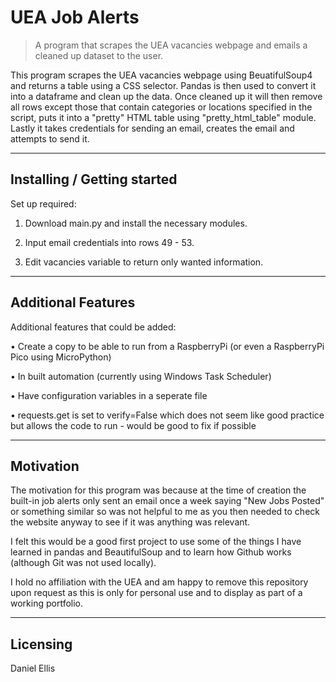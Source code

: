 # UEA Job Alerts
> A program that scrapes the UEA vacancies webpage and emails a cleaned up dataset to the user.

This program scrapes the UEA vacancies webpage using BeuatifulSoup4 and returns a table using a CSS selector. Pandas is then used to convert it into a dataframe and clean up the data. Once cleaned up it will then remove all rows except those that contain categories or locations specified in the script, puts it into a "pretty" HTML table using "pretty_html_table" module. Lastly it takes credentials for sending an email, creates the email and attempts to send it.

---

## Installing / Getting started

Set up required:
 
  1. Download main.py and install the necessary modules.
    
  2. Input email credentials into rows 49 - 53.
  
  3. Edit vacancies variable to return only wanted information.
  
---

## Additional Features

Additional features that could be added:

  • Create a copy to be able to run from a RaspberryPi (or even a RaspberryPi Pico using MicroPython)
  
  • In built automation (currently using Windows Task Scheduler)
  
  • Have configuration variables in a seperate file
  
  • requests.get is set to verify=False which does not seem like good practice but allows the code to run - would be good to fix if possible

---

## Motivation

The motivation for this program was because at the time of creation the built-in job alerts only sent an email once a week saying "New Jobs Posted" or something similar so was not helpful to me as you then needed to check the website anyway to see if it was anything was relevant.

I felt this would be a good first project to use some of the things I have learned in pandas and BeautifulSoup and to learn how Github works (although Git was not used locally).

I hold no affiliation with the UEA and am happy to remove this repository upon request as this is only for personal use and to display as part of a working portfolio.

---

## Licensing

Daniel Ellis

